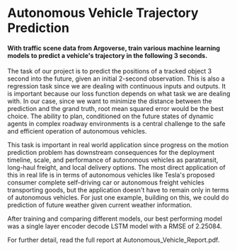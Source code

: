 # Autonomous Vehicle Trajectory Prediction 

#### With traffic scene data from Argoverse, train various machine learning models to predict a vehicle's trajectory in the following 3 seconds.

The task of our project is to predict the positions of a tracked object 3 second into the future, given an initial 2-second observation. This is also a regression task since we are dealing with continuous inputs and outputs. It is important because our loss function depends on what task we are dealing with. In our case, since we want to minimize the distance between the prediction and the grand truth, root mean squared error would be the best choice. The ability to plan, conditioned on the future states of dynamic agents in complex roadway environments is a central challenge to the safe and efficient operation of autonomous vehicles. 

This task is important in real world application since progress on the motion prediction problem has downstream consequences for the deployment timeline, scale, and performance of autonomous vehicles as paratransit, long-haul freight, and local delivery options. The most direct application of this in real life is in terms of autonomous vehicles like Tesla's proposed consumer complete self-driving car or autonomous freight vehicles transporting goods, but the  application doesn't have to remain only in terms of autonomous vehicles. For just one example, building on this, we could do prediction of future weather given current weather information. 

After training and comparing different models, our best performing model was a single layer encoder decode LSTM model with a RMSE of 2.25084.

For further detail, read the full report at Autonomous_Vehicle_Report.pdf.

